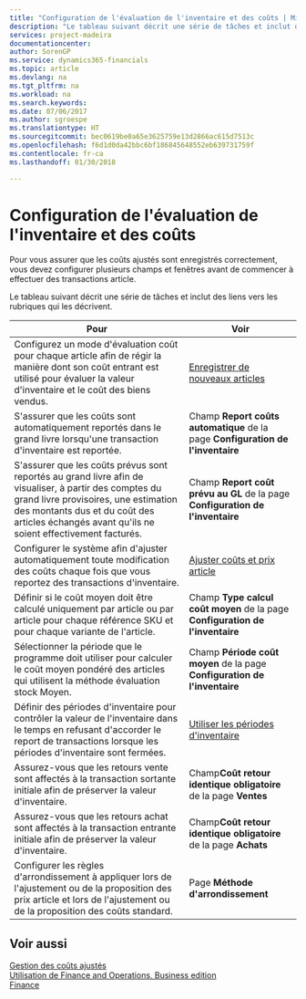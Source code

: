 ```yaml
---
title: "Configuration de l'évaluation de l'inventaire et des coûts | Microsoft Docs"
description: "Le tableau suivant décrit une série de tâches et inclut des liens vers les rubriques qui les décrivent."
services: project-madeira
documentationcenter: 
author: SorenGP
ms.service: dynamics365-financials
ms.topic: article
ms.devlang: na
ms.tgt_pltfrm: na
ms.workload: na
ms.search.keywords: 
ms.date: 07/06/2017
ms.author: sgroespe
ms.translationtype: HT
ms.sourcegitcommit: bec0619be0a65e3625759e13d2866ac615d7513c
ms.openlocfilehash: f6d1d0da42bbc6bf186845648552eb639731759f
ms.contentlocale: fr-ca
ms.lasthandoff: 01/30/2018

---
```

# <a name="setting-up-inventory-valuation-and-costing"></a>Configuration de l'évaluation de l'inventaire et des coûts
Pour vous assurer que les coûts ajustés sont enregistrés correctement, vous devez configurer plusieurs champs et fenêtres avant de commencer à effectuer des transactions article.

Le tableau suivant décrit une série de tâches et inclut des liens vers les rubriques qui les décrivent.

|**Pour**|**Voir**|  
|------------|-------------|  
|Configurez un mode d'évaluation coût pour chaque article afin de régir la manière dont son coût entrant est utilisé pour évaluer la valeur d'inventaire et le coût des biens vendus.|[Enregistrer de nouveaux articles](inventory-how-register-new-items.md)|  
|S'assurer que les coûts sont automatiquement reportés dans le grand livre lorsqu'une transaction d'inventaire est reportée.|Champ **Report coûts automatique** de la page **Configuration de l'inventaire**|  
|S'assurer que les coûts prévus sont reportés au grand livre afin de visualiser, à partir des comptes du grand livre provisoires, une estimation des montants dus et du coût des articles échangés avant qu'ils ne soient effectivement facturés.|Champ **Report coût prévu au GL** de la page **Configuration de l'inventaire**|  
|Configurer le système afin d'ajuster automatiquement toute modification des coûts chaque fois que vous reportez des transactions d'inventaire.|[Ajuster coûts et prix article](inventory-how-adjust-item-costs.md)|  
|Définir si le coût moyen doit être calculé uniquement par article ou par article pour chaque référence SKU et pour chaque variante de l'article.|Champ **Type calcul coût moyen** de la page **Configuration de l'inventaire**|  
|Sélectionner la période que le programme doit utiliser pour calculer le coût moyen pondéré des articles qui utilisent la méthode évaluation stock Moyen.|Champ **Période coût moyen** de la page **Configuration de l'inventaire**|  
|Définir des périodes d'inventaire pour contrôler la valeur de l'inventaire dans le temps en refusant d'accorder le report de transactions lorsque les périodes d'inventaire sont fermées.|[Utiliser les périodes d'inventaire](finance-how-to-work-with-inventory-periods.md)|  
|Assurez-vous que les retours vente sont affectés à la transaction sortante initiale afin de préserver la valeur d'inventaire.|Champ**Coût retour identique obligatoire** de la page **Ventes**|  
|Assurez-vous que les retours achat sont affectés à la transaction entrante initiale afin de préserver la valeur d'inventaire.|Champ**Coût retour identique obligatoire** de la page **Achats**|
|Configurer les règles d'arrondissement à appliquer lors de l'ajustement ou de la proposition des prix article et lors de l'ajustement ou de la proposition des coûts standard.|Page **Méthode d'arrondissement**|  

## <a name="see-also"></a>Voir aussi  
[Gestion des coûts ajustés](finance-manage-inventory-costs.md)  
[Utilisation de Finance and Operations, Business edition](ui-work-product.md)  
[Finance](finance.md)  

